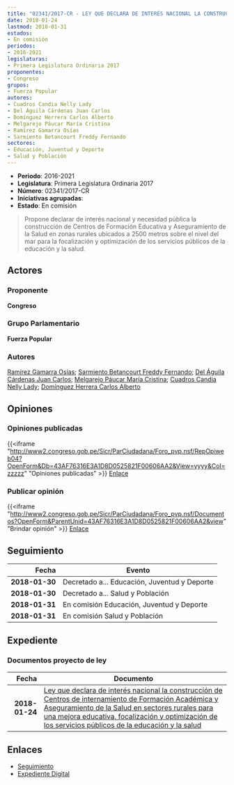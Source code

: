 ```yaml
---
title: "02341/2017-CR - LEY QUE DECLARA DE INTERÉS NACIONAL LA CONSTRUCCIÓN DE CENTROS DE INTERNAMIENTO DE FORMACIÓN ACADÉMICA Y ASEGURAMIENTO DE LA SALUD EN SECTORES RURALES PARA UNA MEJORA EDUCATIVA, FOCALIZACIÓN Y OPTYIMIZACIÓN DE LOS SERVICIOS PÚBLICOS DE LA EDUCACIÓN Y LA SALUD"
date: 2018-01-24
lastmod: 2018-01-31
estados:
- En comisión
periodos:
- 2016-2021
legislaturas:
- Primera Legislatura Ordinaria 2017
proponentes:
- Congreso
grupos:
- Fuerza Popular
autores:
- Cuadros Candia Nelly Lady
- Del Águila Cárdenas Juan Carlos
- Domínguez Herrera Carlos Alberto
- Melgarejo Páucar María Cristina
- Ramírez Gamarra Osías
- Sarmiento Betancourt Freddy Fernando
sectores:
- Educación, Juventud y Deporte
- Salud y Población
---
```

- **Periodo**: 2016-2021
- **Legislatura**: Primera Legislatura Ordinaria 2017
- **Número**: 02341/2017-CR
- **Iniciativas agrupadas**: 
- **Estado**: En comisión

> Propone declarar de interés nacional y necesidad pública la construcción de Centros de Formación Educativa y Aseguramiento de la Salud en zonas rurales ubicados a 2500 metros sobre el nivel del mar para la focalización y optimización de los servicios públicos de la educación y la salud.


## Actores

### Proponente

**Congreso**

### Grupo Parlamentario

**Fuerza Popular**

### Autores

[Ramírez Gamarra Osías](mailto:mailto:oramirez@congreso.gob.pe); [Sarmiento Betancourt Freddy Fernando](mailto:mailto:fsarmiento@congreso.gob.pe); [Del Águila Cárdenas Juan Carlos](mailto:mailto:jdelaguila@congreso.gob.pe); [Melgarejo Páucar María Cristina](mailto:mailto:mmelgarejo@congreso.gob.pe); [Cuadros Candia Nelly Lady](mailto:mailto:ncuadros@congreso.gob.pe); [Domínguez Herrera Carlos Alberto](mailto:mailto:cdominguez@congreso.gob.pe)

## Opiniones

### Opiniones publicadas

{{<iframe "http://www2.congreso.gob.pe/Sicr/ParCiudadana/Foro_pvp.nsf/RepOpiweb04?OpenForm&Db=43AF76316E3A1D8D0525821F00606AA2&View=yyyy&Col=zzzzz" "Opiniones publicadas" >}}
[Enlace](http://www2.congreso.gob.pe/Sicr/ParCiudadana/Foro_pvp.nsf/RepOpiweb04?OpenForm&Db=43AF76316E3A1D8D0525821F00606AA2&View=yyyy&Col=zzzzz)

### Publicar opinión

{{<iframe "http://www2.congreso.gob.pe/Sicr/ParCiudadana/Foro_pvp.nsf/Documentos?OpenForm&ParentUnid=43AF76316E3A1D8D0525821F00606AA2&view" "Brindar opinión" >}}
[Enlace](http://www2.congreso.gob.pe/Sicr/ParCiudadana/Foro_pvp.nsf/Documentos?OpenForm&ParentUnid=43AF76316E3A1D8D0525821F00606AA2&view)


## Seguimiento

| Fecha | Evento |
|------:|--------|
| **2018-01-30** | Decretado a... Educación, Juventud y Deporte |
| **2018-01-30** | Decretado a... Salud y Población |
| **2018-01-31** | En comisión Educación, Juventud y Deporte |
| **2018-01-31** | En comisión Salud y Población |

## Expediente

### Documentos proyecto de ley

| Fecha | Documento |
|------:|-----------|
| **2018-01-24** | [Ley que declara de interés nacional la construcción de Centros de internamiento de Formación Académica y Aseguramiento de la Salud en sectores rurales para una mejora educativa, focalización y optimización de los servicios públicos de la educación y la salud](http://www.leyes.congreso.gob.pe/Documentos/2016_2021/Proyectos_de_Ley_y_de_Resoluciones_Legislativas/PL02341_20180124.pdf) |

## Enlaces

- [Seguimiento](http://www2.congreso.gob.pe/Sicr/TraDocEstProc/CLProLey2016.nsf/f7fff46988ca05b1052578e100829cc7/605d08a71f79962f0525821f005b11f4?OpenDocument)
- [Expediente Digital](http://www2.congreso.gob.pe/Sicr/TraDocEstProc/Expvirt_2011.nsf/visbusqptramdoc1621/02341?opendocument)

